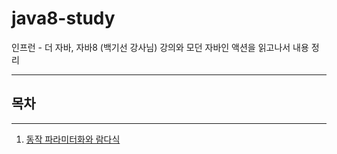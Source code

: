 # java8-study

인프런 - 더 자바, 자바8 (백기선 강사님) 강의와 모던 자바인 액션을 읽고나서 내용 정리

---
## 목차

---

1. [동작 파라미터화와 람다식](https://github.com/aycish/java8-study/tree/main/src/main/java/me/aycish/java8to11/behavior/behavior_lambda.md)


